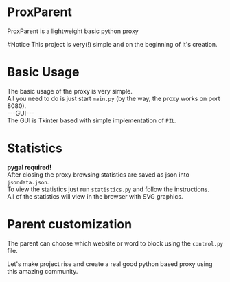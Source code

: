 # ProxParent
ProxParent is a lightweight basic python proxy

#Notice
This project is very(!) simple and on the beginning of it's creation.

# Basic Usage
The basic usage of the proxy is very simple.<br>
All you need to do is just start `main.py` (by the way, the proxy works on port 8080).<br>
---GUI---<br>
The GUI is Tkinter based with simple implementation of `PIL`.

# Statistics
<b>pygal required!</b><br>
After closing the proxy browsing statistics are saved as json into `jsondata.json`.<br>
To view the statistics just run `statistics.py` and follow the instructions.<br>
All of the statistics will view in the browser with SVG graphics.

# Parent customization
The parent can choose which website or word to block using the `control.py` file.

Let's make project rise and create a real good python based proxy using this amazing community.
